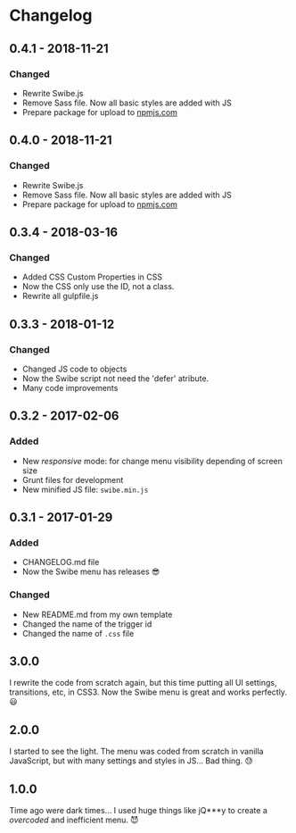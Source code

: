 # Changelog
## 0.4.1 - 2018-11-21
### Changed
- Rewrite Swibe.js
- Remove Sass file. Now all basic styles are added with JS
- Prepare package for upload to [npmjs.com](https://npmjs.com)

## 0.4.0 - 2018-11-21
### Changed
- Rewrite Swibe.js
- Remove Sass file. Now all basic styles are added with JS
- Prepare package for upload to [npmjs.com](https://npmjs.com)


## 0.3.4 - 2018-03-16
### Changed
- Added CSS Custom Properties in CSS
- Now the CSS only use the ID, not a class.
- Rewrite all gulpfile.js

## 0.3.3 - 2018-01-12
### Changed
- Changed JS code to objects
- Now the Swibe script not need the 'defer' atribute.
- Many code improvements


## 0.3.2 - 2017-02-06
### Added
- New *responsive* mode: for change menu visibility depending of screen size
- Grunt files for development
- New minified JS file: `swibe.min.js`


## 0.3.1 - 2017-01-29
### Added
- CHANGELOG.md file
- Now the Swibe menu has releases :sunglasses:

### Changed
- New README.md from my own template
- Changed the name of the trigger id
- Changed the name of `.css` file


## 3.0.0
I rewrite the code from scratch again, but this time putting all UI settings,
transitions, etc, in CSS3. Now the Swibe menu is great and works perfectly.
:smiley:


## 2.0.0
I started to see the light. The menu was coded from scratch in vanilla
JavaScript, but with many settings and styles in JS... Bad thing. :sweat:


## 1.0.0
Time ago were dark times... I used huge things like jQ***y to create a
*overcoded* and inefficient menu. :smiling_imp:
